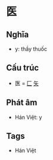 # 医

## Nghĩa

* y: thầy thuốc

## Cấu trúc
* 医 = [匚](匚.md) [矢](矢.md)

## Phát âm

* Hán Việt: y

## Tags
* Hán Việt

<script>window.HANZI_FIELD='医';</script>
